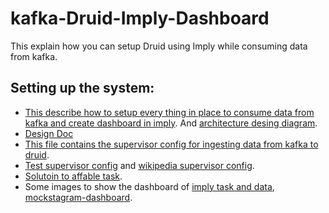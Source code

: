 # kafka-Druid-Imply-Dashboard
This explain how you can setup Druid using Imply while consuming data from kafka.
## Setting up the system:
* [This describe how to setup every thing in place to consume data from kafka and create dashboard in imply](https://github.com/gauravshelangia/kafka-Druid-Imply-Dashboard/blob/master/Affable%20-%20Mockstagram%20Setup.pdf). And [architecture desing diagram](architect_design_mockstagram.png). 
* [Design Doc](https://github.com/gauravshelangia/kafka-Druid-Imply-Dashboard/blob/master/Design%20Decision%20Doc.pdf)
* [This file contains the supervisor config for ingesting data from kafka to druid](mockstagram_supervisor_spec.json).
* [Test supervisor config](mockstagram_supervisor_spec_test.json) and [wikipedia supervisor config](wikipedia-kafka-supervisor.json).
* [Solutoin to affable task](https://github.com/gauravshelangia/kafka-Druid-Imply-Dashboard/blob/master/Solution%20MockStagram%20Affable.pdf).
* Some images to show the dashboard of [imply task and data](dataset-imply.png), [mockstagram-dashboard](dashboard-mockstagram.png). 
